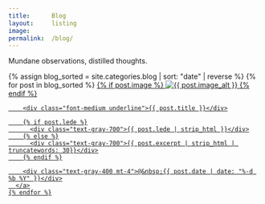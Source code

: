```yaml
---
title:      Blog
layout:     listing
image: 
permalink:  /blog/
---
```


<!-- 
  {% comment %}
  *
  *  This loop loops through a collection called `collection_name`
  *  and sorts it by the front matter variable `date` and than filters
  *  the collection with `reverse` in reverse order
  *
  *  To make it work you first have to assign the data to a new string
  *  called `sorted`.
  *
  {% endcomment %} 
-->

Mundane observations, distilled thoughts.

<!-- 
  Tag list here
 -->

<section class="listing">
  <div class="grid gap-x-12 gap-y-4 grid-cols-1 xl:grid-cols-2">
    {% assign blog_sorted = site.categories.blog | sort: "date" | reverse %}
    {% for post in blog_sorted %}
      <a class="p-4 -mx-4 rounded-xl hover:bg-amber-50 transition ease-out
                internal-link"
         href="{{ post.url | prepend: site.baseurl }}{%- if site.use_html_extension -%}.html{%- endif -%}">
        {% if post.image %}
          <img src="{{ post.image }}" class="mx-auto max-h-[456px] md:max-h-[540px] xl:max-h-[440px]" alt="{{ post.image_alt }}">
        {% endif %}

        <div class="font-medium underline">{{ post.title }}</div>

        {% if post.lede %}
          <div class="text-gray-700">{{ post.lede | strip_html }}</div>
        {% else %}
          <div class="text-gray-700">{{ post.excerpt | strip_html | truncatewords: 30}}</div>
        {% endif %}

        <div class="text-gray-400 mt-4">@&nbsp;{{ post.date | date: "%-d %b %Y" }}</div>
      </a>
    {% endfor %}
  </div>
</section>